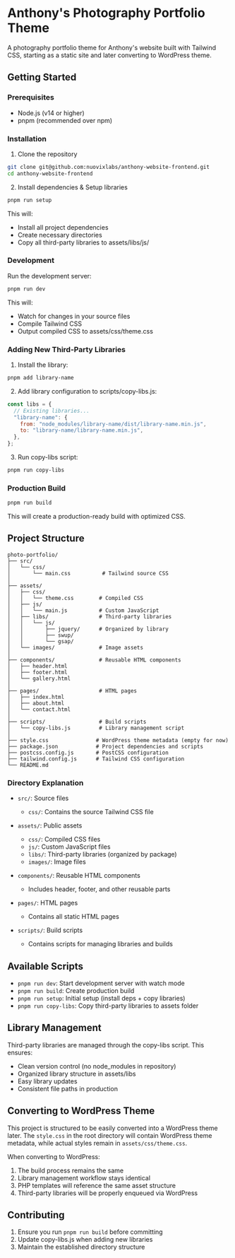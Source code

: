 # Anthony's Photography Portfolio Theme

A photography portfolio theme for Anthony's website built with Tailwind CSS, starting as a static site and later converting to WordPress theme.

## Getting Started

### Prerequisites

- Node.js (v14 or higher)
- pnpm (recommended over npm)

### Installation

1. Clone the repository

```bash
git clone git@github.com:nuovixlabs/anthony-website-frontend.git
cd anthony-website-frontend
```

2. Install dependencies & Setup libraries

```bash
pnpm run setup
```

This will:

- Install all project dependencies
- Create necessary directories
- Copy all third-party libraries to assets/libs/js/

### Development

Run the development server:

```bash
pnpm run dev
```

This will:

- Watch for changes in your source files
- Compile Tailwind CSS
- Output compiled CSS to assets/css/theme.css

### Adding New Third-Party Libraries

1. Install the library:

```bash
pnpm add library-name
```

2. Add library configuration to scripts/copy-libs.js:

```javascript
const libs = {
  // Existing libraries...
  "library-name": {
    from: "node_modules/library-name/dist/library-name.min.js",
    to: "library-name/library-name.min.js",
  },
};
```

3. Run copy-libs script:

```bash
pnpm run copy-libs
```

### Production Build

```bash
pnpm run build
```

This will create a production-ready build with optimized CSS.

## Project Structure

```
photo-portfolio/
├── src/
│   └── css/
│       └── main.css          # Tailwind source CSS
│
├── assets/
│   ├── css/
│   │   └── theme.css        # Compiled CSS
│   ├── js/
│   │   └── main.js          # Custom JavaScript
│   ├── libs/                # Third-party libraries
│   │   └── js/
│   │       ├── jquery/      # Organized by library
│   │       ├── swup/
│   │       └── gsap/
│   └── images/              # Image assets
│
├── components/              # Reusable HTML components
│   ├── header.html
│   ├── footer.html
│   └── gallery.html
│
├── pages/                   # HTML pages
│   ├── index.html
│   ├── about.html
│   └── contact.html
│
├── scripts/                 # Build scripts
│   └── copy-libs.js         # Library management script
│
├── style.css               # WordPress theme metadata (empty for now)
├── package.json            # Project dependencies and scripts
├── postcss.config.js       # PostCSS configuration
├── tailwind.config.js      # Tailwind CSS configuration
└── README.md
```

### Directory Explanation

- `src/`: Source files

  - `css/`: Contains the source Tailwind CSS file

- `assets/`: Public assets

  - `css/`: Compiled CSS files
  - `js/`: Custom JavaScript files
  - `libs/`: Third-party libraries (organized by package)
  - `images/`: Image files

- `components/`: Reusable HTML components

  - Includes header, footer, and other reusable parts

- `pages/`: HTML pages

  - Contains all static HTML pages

- `scripts/`: Build scripts
  - Contains scripts for managing libraries and builds

## Available Scripts

- `pnpm run dev`: Start development server with watch mode
- `pnpm run build`: Create production build
- `pnpm run setup`: Initial setup (install deps + copy libraries)
- `pnpm run copy-libs`: Copy third-party libraries to assets folder

## Library Management

Third-party libraries are managed through the copy-libs script. This ensures:

- Clean version control (no node_modules in repository)
- Organized library structure in assets/libs
- Easy library updates
- Consistent file paths in production

## Converting to WordPress Theme

This project is structured to be easily converted into a WordPress theme later. The `style.css` in the root directory will contain WordPress theme metadata, while actual styles remain in `assets/css/theme.css`.

When converting to WordPress:

1. The build process remains the same
2. Library management workflow stays identical
3. PHP templates will reference the same asset structure
4. Third-party libraries will be properly enqueued via WordPress

## Contributing

1. Ensure you run `pnpm run build` before committing
2. Update copy-libs.js when adding new libraries
3. Maintain the established directory structure
